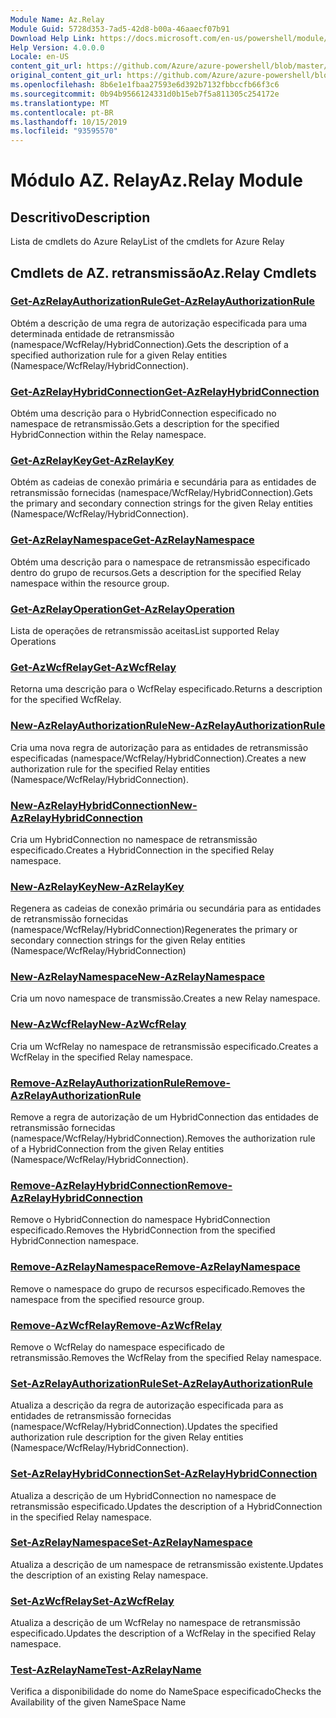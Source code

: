 ```yaml
---
Module Name: Az.Relay
Module Guid: 5728d353-7ad5-42d8-b00a-46aaecf07b91
Download Help Link: https://docs.microsoft.com/en-us/powershell/module/az.relay
Help Version: 4.0.0.0
Locale: en-US
content_git_url: https://github.com/Azure/azure-powershell/blob/master/src/Relay/Relay/help/Az.Relay.md
original_content_git_url: https://github.com/Azure/azure-powershell/blob/master/src/Relay/Relay/help/Az.Relay.md
ms.openlocfilehash: 8b6e1e1fbaa27593e6d392b7132fbbccfb66f3c6
ms.sourcegitcommit: 0b94b9566124331d0b15eb7f5a811305c254172e
ms.translationtype: MT
ms.contentlocale: pt-BR
ms.lasthandoff: 10/15/2019
ms.locfileid: "93595570"
---
```

# <span data-ttu-id="f74a7-101">Módulo AZ. Relay</span><span class="sxs-lookup"><span data-stu-id="f74a7-101">Az.Relay Module</span></span>
## <span data-ttu-id="f74a7-102">Descritivo</span><span class="sxs-lookup"><span data-stu-id="f74a7-102">Description</span></span>
<span data-ttu-id="f74a7-103">Lista de cmdlets do Azure Relay</span><span class="sxs-lookup"><span data-stu-id="f74a7-103">List of the cmdlets for Azure Relay</span></span>

## <span data-ttu-id="f74a7-104">Cmdlets de AZ. retransmissão</span><span class="sxs-lookup"><span data-stu-id="f74a7-104">Az.Relay Cmdlets</span></span>
### [<span data-ttu-id="f74a7-105">Get-AzRelayAuthorizationRule</span><span class="sxs-lookup"><span data-stu-id="f74a7-105">Get-AzRelayAuthorizationRule</span></span>](Get-AzRelayAuthorizationRule.md)
<span data-ttu-id="f74a7-106">Obtém a descrição de uma regra de autorização especificada para uma determinada entidade de retransmissão (namespace/WcfRelay/HybridConnection).</span><span class="sxs-lookup"><span data-stu-id="f74a7-106">Gets the description of a specified authorization rule for a given Relay entities (Namespace/WcfRelay/HybridConnection).</span></span>

### [<span data-ttu-id="f74a7-107">Get-AzRelayHybridConnection</span><span class="sxs-lookup"><span data-stu-id="f74a7-107">Get-AzRelayHybridConnection</span></span>](Get-AzRelayHybridConnection.md)
<span data-ttu-id="f74a7-108">Obtém uma descrição para o HybridConnection especificado no namespace de retransmissão.</span><span class="sxs-lookup"><span data-stu-id="f74a7-108">Gets a description for the specified HybridConnection within the Relay namespace.</span></span>

### [<span data-ttu-id="f74a7-109">Get-AzRelayKey</span><span class="sxs-lookup"><span data-stu-id="f74a7-109">Get-AzRelayKey</span></span>](Get-AzRelayKey.md)
<span data-ttu-id="f74a7-110">Obtém as cadeias de conexão primária e secundária para as entidades de retransmissão fornecidas (namespace/WcfRelay/HybridConnection).</span><span class="sxs-lookup"><span data-stu-id="f74a7-110">Gets the primary and secondary connection strings for the given Relay entities (Namespace/WcfRelay/HybridConnection).</span></span>

### [<span data-ttu-id="f74a7-111">Get-AzRelayNamespace</span><span class="sxs-lookup"><span data-stu-id="f74a7-111">Get-AzRelayNamespace</span></span>](Get-AzRelayNamespace.md)
<span data-ttu-id="f74a7-112">Obtém uma descrição para o namespace de retransmissão especificado dentro do grupo de recursos.</span><span class="sxs-lookup"><span data-stu-id="f74a7-112">Gets a description for the specified Relay namespace within the resource group.</span></span>

### [<span data-ttu-id="f74a7-113">Get-AzRelayOperation</span><span class="sxs-lookup"><span data-stu-id="f74a7-113">Get-AzRelayOperation</span></span>](Get-AzRelayOperation.md)
<span data-ttu-id="f74a7-114">Lista de operações de retransmissão aceitas</span><span class="sxs-lookup"><span data-stu-id="f74a7-114">List supported Relay Operations</span></span>

### [<span data-ttu-id="f74a7-115">Get-AzWcfRelay</span><span class="sxs-lookup"><span data-stu-id="f74a7-115">Get-AzWcfRelay</span></span>](Get-AzWcfRelay.md)
<span data-ttu-id="f74a7-116">Retorna uma descrição para o WcfRelay especificado.</span><span class="sxs-lookup"><span data-stu-id="f74a7-116">Returns a description for the specified WcfRelay.</span></span>

### [<span data-ttu-id="f74a7-117">New-AzRelayAuthorizationRule</span><span class="sxs-lookup"><span data-stu-id="f74a7-117">New-AzRelayAuthorizationRule</span></span>](New-AzRelayAuthorizationRule.md)
<span data-ttu-id="f74a7-118">Cria uma nova regra de autorização para as entidades de retransmissão especificadas (namespace/WcfRelay/HybridConnection).</span><span class="sxs-lookup"><span data-stu-id="f74a7-118">Creates a new authorization rule for the specified Relay entities (Namespace/WcfRelay/HybridConnection).</span></span>

### [<span data-ttu-id="f74a7-119">New-AzRelayHybridConnection</span><span class="sxs-lookup"><span data-stu-id="f74a7-119">New-AzRelayHybridConnection</span></span>](New-AzRelayHybridConnection.md)
<span data-ttu-id="f74a7-120">Cria um HybridConnection no namespace de retransmissão especificado.</span><span class="sxs-lookup"><span data-stu-id="f74a7-120">Creates a HybridConnection in the specified Relay namespace.</span></span>

### [<span data-ttu-id="f74a7-121">New-AzRelayKey</span><span class="sxs-lookup"><span data-stu-id="f74a7-121">New-AzRelayKey</span></span>](New-AzRelayKey.md)
<span data-ttu-id="f74a7-122">Regenera as cadeias de conexão primária ou secundária para as entidades de retransmissão fornecidas (namespace/WcfRelay/HybridConnection)</span><span class="sxs-lookup"><span data-stu-id="f74a7-122">Regenerates the primary or secondary connection strings for the given Relay entities (Namespace/WcfRelay/HybridConnection)</span></span>

### [<span data-ttu-id="f74a7-123">New-AzRelayNamespace</span><span class="sxs-lookup"><span data-stu-id="f74a7-123">New-AzRelayNamespace</span></span>](New-AzRelayNamespace.md)
<span data-ttu-id="f74a7-124">Cria um novo namespace de transmissão.</span><span class="sxs-lookup"><span data-stu-id="f74a7-124">Creates a new Relay namespace.</span></span>

### [<span data-ttu-id="f74a7-125">New-AzWcfRelay</span><span class="sxs-lookup"><span data-stu-id="f74a7-125">New-AzWcfRelay</span></span>](New-AzWcfRelay.md)
<span data-ttu-id="f74a7-126">Cria um WcfRelay no namespace de retransmissão especificado.</span><span class="sxs-lookup"><span data-stu-id="f74a7-126">Creates a WcfRelay in the specified Relay namespace.</span></span>

### [<span data-ttu-id="f74a7-127">Remove-AzRelayAuthorizationRule</span><span class="sxs-lookup"><span data-stu-id="f74a7-127">Remove-AzRelayAuthorizationRule</span></span>](Remove-AzRelayAuthorizationRule.md)
<span data-ttu-id="f74a7-128">Remove a regra de autorização de um HybridConnection das entidades de retransmissão fornecidas (namespace/WcfRelay/HybridConnection).</span><span class="sxs-lookup"><span data-stu-id="f74a7-128">Removes the authorization rule of a HybridConnection from the given Relay entities (Namespace/WcfRelay/HybridConnection).</span></span>

### [<span data-ttu-id="f74a7-129">Remove-AzRelayHybridConnection</span><span class="sxs-lookup"><span data-stu-id="f74a7-129">Remove-AzRelayHybridConnection</span></span>](Remove-AzRelayHybridConnection.md)
<span data-ttu-id="f74a7-130">Remove o HybridConnection do namespace HybridConnection especificado.</span><span class="sxs-lookup"><span data-stu-id="f74a7-130">Removes the HybridConnection from the specified HybridConnection namespace.</span></span>

### [<span data-ttu-id="f74a7-131">Remove-AzRelayNamespace</span><span class="sxs-lookup"><span data-stu-id="f74a7-131">Remove-AzRelayNamespace</span></span>](Remove-AzRelayNamespace.md)
<span data-ttu-id="f74a7-132">Remove o namespace do grupo de recursos especificado.</span><span class="sxs-lookup"><span data-stu-id="f74a7-132">Removes the namespace from the specified resource group.</span></span> 

### [<span data-ttu-id="f74a7-133">Remove-AzWcfRelay</span><span class="sxs-lookup"><span data-stu-id="f74a7-133">Remove-AzWcfRelay</span></span>](Remove-AzWcfRelay.md)
<span data-ttu-id="f74a7-134">Remove o WcfRelay do namespace especificado de retransmissão.</span><span class="sxs-lookup"><span data-stu-id="f74a7-134">Removes the WcfRelay from the specified Relay namespace.</span></span>

### [<span data-ttu-id="f74a7-135">Set-AzRelayAuthorizationRule</span><span class="sxs-lookup"><span data-stu-id="f74a7-135">Set-AzRelayAuthorizationRule</span></span>](Set-AzRelayAuthorizationRule.md)
<span data-ttu-id="f74a7-136">Atualiza a descrição da regra de autorização especificada para as entidades de retransmissão fornecidas (namespace/WcfRelay/HybridConnection).</span><span class="sxs-lookup"><span data-stu-id="f74a7-136">Updates the specified authorization rule description for the given Relay entities (Namespace/WcfRelay/HybridConnection).</span></span>

### [<span data-ttu-id="f74a7-137">Set-AzRelayHybridConnection</span><span class="sxs-lookup"><span data-stu-id="f74a7-137">Set-AzRelayHybridConnection</span></span>](Set-AzRelayHybridConnection.md)
<span data-ttu-id="f74a7-138">Atualiza a descrição de um HybridConnection no namespace de retransmissão especificado.</span><span class="sxs-lookup"><span data-stu-id="f74a7-138">Updates the description of a HybridConnection in the specified Relay namespace.</span></span>

### [<span data-ttu-id="f74a7-139">Set-AzRelayNamespace</span><span class="sxs-lookup"><span data-stu-id="f74a7-139">Set-AzRelayNamespace</span></span>](Set-AzRelayNamespace.md)
<span data-ttu-id="f74a7-140">Atualiza a descrição de um namespace de retransmissão existente.</span><span class="sxs-lookup"><span data-stu-id="f74a7-140">Updates the description of an existing Relay namespace.</span></span>

### [<span data-ttu-id="f74a7-141">Set-AzWcfRelay</span><span class="sxs-lookup"><span data-stu-id="f74a7-141">Set-AzWcfRelay</span></span>](Set-AzWcfRelay.md)
<span data-ttu-id="f74a7-142">Atualiza a descrição de um WcfRelay no namespace de retransmissão especificado.</span><span class="sxs-lookup"><span data-stu-id="f74a7-142">Updates the description of a WcfRelay in the specified Relay namespace.</span></span>

### [<span data-ttu-id="f74a7-143">Test-AzRelayName</span><span class="sxs-lookup"><span data-stu-id="f74a7-143">Test-AzRelayName</span></span>](Test-AzRelayName.md)
<span data-ttu-id="f74a7-144">Verifica a disponibilidade do nome do NameSpace especificado</span><span class="sxs-lookup"><span data-stu-id="f74a7-144">Checks the Availability of the given NameSpace Name</span></span>

